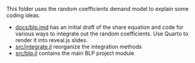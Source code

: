 This folder uses the random coefficients demand model to explain some coding ideas.

- [docs/blp.jmd](docs/blp.jmd) has an initial draft of the share equation and code for various ways to integrate out the random coefficients. Use Quarto to render it into reveal.js slides.
- [src/integrate.jl](src/integrate.jl) reorganize the integration methods
- [src/blp.jl](src/blp.jl) contains the main BLP project module
